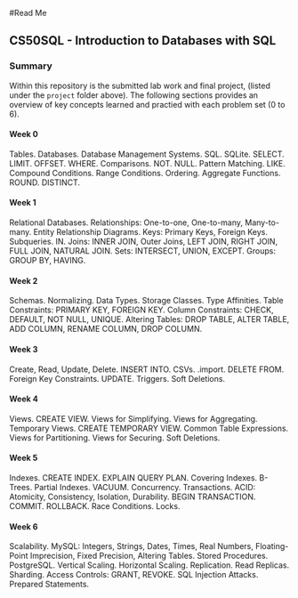 #Read Me

## CS50SQL - Introduction to Databases with SQL

### Summary 

Within this repository is the submitted lab work and final project, (listed under the `project` folder above). 
The following sections provides an overview of key concepts learned and practied with each problem set (0 to 6). 

#### Week 0

Tables. Databases. Database Management Systems. SQL. SQLite. SELECT. LIMIT. OFFSET. WHERE. Comparisons. NOT. NULL. Pattern Matching. LIKE. Compound Conditions. Range Conditions. Ordering. Aggregate Functions. ROUND. DISTINCT.

#### Week 1 

Relational Databases. Relationships: One-to-one, One-to-many, Many-to-many. Entity Relationship Diagrams. Keys: Primary Keys, Foreign Keys. Subqueries. IN. Joins: INNER JOIN, Outer Joins, LEFT JOIN, RIGHT JOIN, FULL JOIN, NATURAL JOIN. Sets: INTERSECT, UNION, EXCEPT. Groups: GROUP BY, HAVING.

#### Week 2

Schemas. Normalizing. Data Types. Storage Classes. Type Affinities. Table Constraints: PRIMARY KEY, FOREIGN KEY. Column Constraints: CHECK, DEFAULT, NOT NULL, UNIQUE. Altering Tables: DROP TABLE, ALTER TABLE, ADD COLUMN, RENAME COLUMN, DROP COLUMN. 

#### Week 3

Create, Read, Update, Delete. INSERT INTO. CSVs. .import. DELETE FROM. Foreign Key Constraints. UPDATE. Triggers. Soft Deletions.

#### Week 4

Views. CREATE VIEW. Views for Simplifying. Views for Aggregating. Temporary Views. CREATE TEMPORARY VIEW. Common Table Expressions. Views for Partitioning. Views for Securing. Soft Deletions.

#### Week 5

Indexes. CREATE INDEX. EXPLAIN QUERY PLAN. Covering Indexes. B-Trees. Partial Indexes. VACUUM. Concurrency. Transactions. ACID: Atomicity, Consistency, Isolation, Durability. BEGIN TRANSACTION. COMMIT. ROLLBACK. Race Conditions. Locks.

#### Week 6

Scalability. MySQL: Integers, Strings, Dates, Times, Real Numbers, Floating-Point Imprecision, Fixed Precision, Altering Tables. Stored Procedures. PostgreSQL. Vertical Scaling. Horizontal Scaling. Replication. Read Replicas. Sharding. Access Controls: GRANT, REVOKE. SQL Injection Attacks. Prepared Statements.



